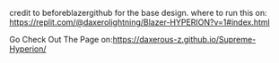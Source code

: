 credit to beforeblazergithub for the base design. 
where to run this on:
https://replit.com/@daxerolightning/Blazer-HYPERION?v=1#index.html

Go Check Out The Page on:https://daxerous-z.github.io/Supreme-Hyperion/
